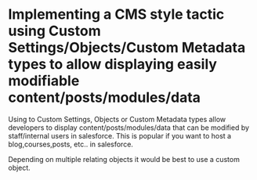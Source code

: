# Implementing a CMS style tactic using Custom Settings/Objects/Custom Metadata types to allow displaying easily modifiable content/posts/modules/data
Using to Custom Settings, Objects or Custom Metadata types allow developers to display content/posts/modules/data that can be modified by staff/internal users in salesforce. This is popular if you want to host a blog,courses,posts, etc.. in salesforce. 

Depending on multiple relating objects it would be best to use a custom object.
